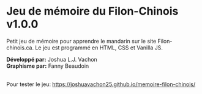 # Jeu de mémoire du Filon-Chinois v1.0.0

Petit jeu de mémoire pour apprendre le mandarin sur le site Filon-chinois.ca. Le jeu est programmé en HTML, CSS et Vanilla JS. 

<b>Développé par:</b> Joshua L.J. Vachon<br>
<b>Graphisme par:</b> Fanny Beaudoin<br><br>

Pour tester le jeu: https://joshuavachon25.github.io/memoire-filon-chinois/
